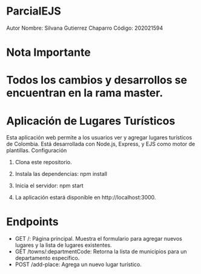 # ParcialEJS
Autor
Nombre: Silvana Gutierrez Chaparro
Código: 202021594

# Nota Importante
# Todos los cambios y desarrollos se encuentran en la rama master.

# Aplicación de Lugares Turísticos
Esta aplicación web permite a los usuarios ver y agregar lugares turísticos de Colombia. Está desarrollada con Node.js, Express, y EJS como motor de plantillas.
Configuración

1. Clona este repositorio.
2. Instala las dependencias:
    npm install

3. Inicia el servidor:
  npm start

4. La aplicación estará disponible en http://localhost:3000.

# Endpoints

- GET /: Página principal. Muestra el formulario para agregar nuevos lugares y la lista de lugares existentes.
- GET /towns/:departmentCode: Retorna la lista de municipios para un departamento específico.
- POST /add-place: Agrega un nuevo lugar turístico.


